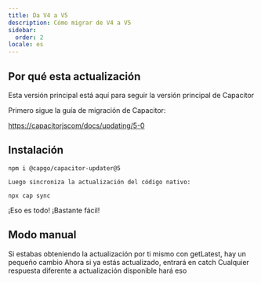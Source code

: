 ```yaml
---
title: Da V4 a V5
description: Cómo migrar de V4 a V5
sidebar:
  order: 2
locale: es
---
```


## Por qué esta actualización

Esta versión principal está aquí para seguir la versión principal de Capacitor

Primero sigue la guía de migración de Capacitor:

[https://capacitorjscom/docs/updating/5-0](https://capacitorjscom/docs/updating/5-0/)

## Instalación

`npm i @capgo/capacitor-updater@5`

`Luego sincroniza la actualización del código nativo:`

`npx cap sync`

¡Eso es todo! ¡Bastante fácil!

## Modo manual

Si estabas obteniendo la actualización por ti mismo con getLatest, hay un pequeño cambio
Ahora si ya estás actualizado, entrará en catch
Cualquier respuesta diferente a actualización disponible hará eso